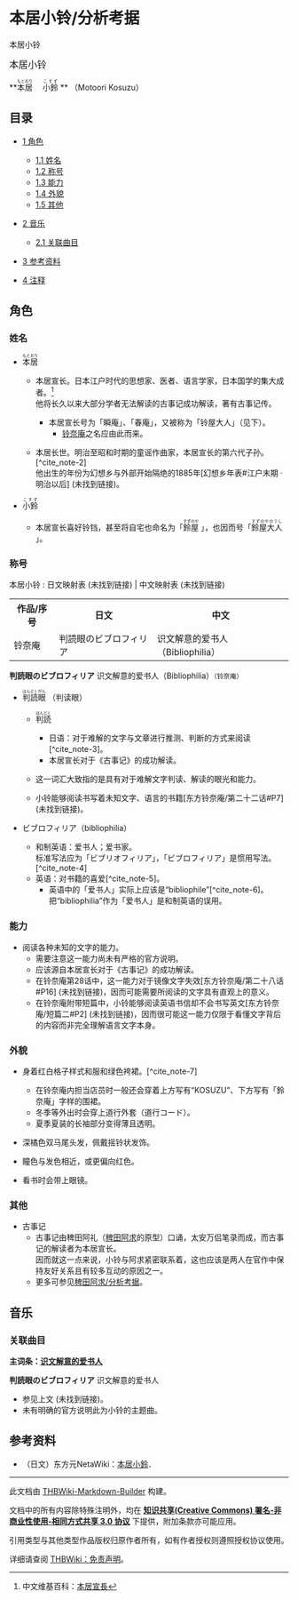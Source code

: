 # 本居小铃/分析考据

<!-- source html: G:\repos\THBWiki-Markdown-Builder\THBWikiMarkdown\Temp\main\f\f6\ns0%3A%E6%9C%AC%E5%B1%85%E5%B0%8F%E9%93%83%2F%E5%88%86%E6%9E%90%E8%80%83%E6%8D%AE.html -->

本居小铃

  
<big>本居小铃</big>  

 **<ruby lang="ja"><rb>本居</rb><rp> (</rp><rt>もとおり</rt><rp>) </rp></ruby>
　<ruby lang="ja"><rb>小鈴</rb><rp> (</rp><rt>こすず</rt><rp>) </rp></ruby>
** （Motoori Kosuzu）
  


## 目录

- [1 角色](#角色)

  - [1.1 姓名](#姓名)
  - [1.2 称号](#称号)
  - [1.3 能力](#能力)
  - [1.4 外貌](#外貌)
  - [1.5 其他](#其他)



- [2 音乐](#音乐)

  - [2.1 关联曲目](#关联曲目)



- [3 参考资料](#参考资料)
- [4 注释](#注释)





## 角色

### 姓名
- <ruby lang="ja"><rb>本居</rb><rp> (</rp><rt>もとおり</rt><rp>) </rp></ruby>

  - 本居宣长。日本江户时代的思想家、医者、语言学家，日本国学的集大成者。[^cite_note-1]  
他将长久以来大部分学者无法解读的古事记成功解读，著有古事记传。
    - 本居宣长号为「瞬庵」、「春庵」，又被称为「铃屋大人」（见下）。
      - [铃奈庵](./铃奈庵.md)之名应由此而来。


  - 本居长世。明治至昭和时期的童谣作曲家，本居宣长的第六代子孙。[^cite_note-2]  
他出生的年份为幻想乡与外部开始隔绝的1885年&#91;幻想乡年表#江户末期 · 明治以后&#93; (未找到链接)。

- <ruby lang="ja"><rb>小鈴</rb><rp> (</rp><rt>こすず</rt><rp>) </rp></ruby>

  - 本居宣长喜好铃铛，甚至将自宅也命名为「<ruby lang="ja"><rb>鈴屋</rb><rp> (</rp><rt>すずのや</rt><rp>) </rp></ruby>
」，也因而号「<ruby lang="ja"><rb>鈴屋大人</rb><rp> (</rp><rt>すずのやのうし</rt><rp>) </rp></ruby>
」。



### 称号
本居小铃
: 日文映射表 (未找到链接) | 中文映射表 (未找到链接)


<table><tbody><tr><th align="center">作品/序号</th><th align="center">日文</th><th align="center">中文</th></tr><tr><td>铃奈庵</td><td>判読眼のビブロフィリア</td><td>识文解意的爱书人（Bibliophilia）</td></tr>
</tbody></table>


  
 **判読眼のビブロフィリア** 	识文解意的爱书人（Bibliophilia）<small>（铃奈庵）</small>
  

- <ruby lang="ja"><rb>判読眼</rb><rp> (</rp><rt>はんどくがん</rt><rp>) </rp></ruby>
（判读眼）
  - <ruby lang="ja"><rb>判読</rb><rp> (</rp><rt>はんどく</rt><rp>) </rp></ruby>

    - 日语：对于难解的文字与文章进行推测、判断的方式来阅读[^cite_note-3]。
    - 本居宣长对于《古事记》的成功解读。

  - 这一词汇大致指的是具有对于难解文字判读、解读的眼光和能力。
  - 小铃能够阅读书写着未知文字、语言的书籍&#91;东方铃奈庵/第二十二话#P7&#93; (未找到链接)。

- ビブロフィリア（bibliophilia）
  - 和制英语：爱书人；爱书家。  
标准写法应为「ビブリオフィリア」，「ビブロフィリア」是惯用写法。[^cite_note-4]
  - 英语：对书籍的喜爱[^cite_note-5]。
    - 英语中的「爱书人」实际上应该是“bibliophile”[^cite_note-6]。把“bibliophilia”作为「爱书人」是和制英语的误用。




### 能力
- 阅读各种未知的文字的能力。
  - 需要注意这一能力尚未有严格的官方说明。
  - 应该源自本居宣长对于《古事记》的成功解读。
  - 在铃奈庵第28话中，这一能力对于镜像文字失效&#91;东方铃奈庵/第二十八话#P16&#93; (未找到链接)，因而可能需要所阅读的文字具有直观上的意义。
  - 在铃奈庵附带短篇中，小铃能够阅读英语书信却不会书写英文&#91;东方铃奈庵/短篇二#P2&#93; (未找到链接)，因而很可能这一能力仅限于看懂文字背后的内容而非完全理解语言文字本身。



### 外貌
- 身着红白格子样式和服和绿色袴裙。[^cite_note-7]
  - 在铃奈庵内担当店员时一般还会穿着上方写有“KOSUZU”、下方写有「鈴奈庵」字样的围裙。
  - 冬季等外出时会穿上道行外套（道行コード）。
  - 夏季夏装的长袖部分变得薄且透明。

- 深橘色双马尾头发，佩戴摇铃状发饰。
- 瞳色与发色相近，或更偏向红色。
- 看书时会带上眼镜。


### 其他
- 古事记
  - 古事记由稗田阿礼（[稗田阿求](./稗田阿求.md)的原型）口诵，太安万侣笔录而成，而古事记的解读者为本居宣长。  
因而就这一点来说，小铃与阿求紧密联系着，这也应该是两人在官作中保持友好关系且有较多互动的原因之一。
  - 更多可参见[稗田阿求/分析考据](./稗田阿求-分析考据.md)。



## 音乐

### 关联曲目
  
 **主词条：[识文解意的爱书人](./识文解意的爱书人.md)** 
  
  
 **判読眼のビブロフィリア**  识文解意的爱书人
  

- 参见上文 (未找到链接)。
- 未有明确的官方说明此为小铃的主题曲。


## 参考资料
- （日文）东方元NetaWiki：[本居小鈴](https://seesaawiki.jp/toho-motoneta_2nd/d/�ܵﾮ��)．


[^cite_note-1]: 中文维基百科：[本居宣長](https://en.wikipedia.org/wiki/zh:本居宣長)





---

此文档由 [THBWiki-Markdown-Builder](https://github.com/Delsin-Yu/THBWiki-Markdown-Builder) 构建。

文档中的所有内容除特殊注明外，均在 [**知识共享(Creative Commons) 署名-非商业性使用-相同方式共享 3.0 协议**](https://creativecommons.org/licenses/by-sa/3.0/deed.zh-hans) 下提供，附加条款亦可能应用。

引用类型与其他类型作品版权归原作者所有，如有作者授权则遵照授权协议使用。

详细请查阅 [THBWiki：免责声明](https://thbwiki.cc/THBWiki:%E5%85%8D%E8%B4%A3%E5%A3%B0%E6%98%8E)。

